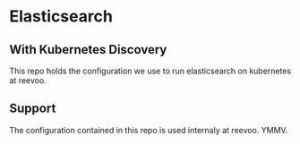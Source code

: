 # Elasticsearch
## With Kubernetes Discovery

This repo holds the configuration we use to run elasticsearch on kubernetes at reevoo.


## Support

The configuration contained in this repo is used internaly at reevoo. YMMV.
